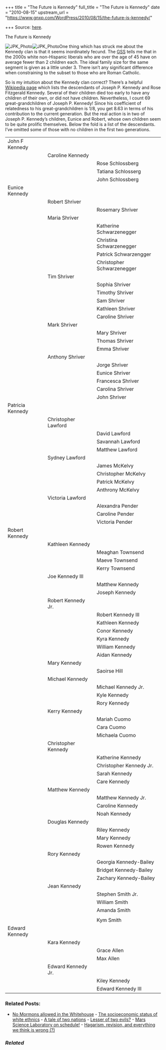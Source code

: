 +++
title = "The Future is Kennedy"
full_title = "The Future is Kennedy"
date = "2010-08-15"
upstream_url = "https://www.gnxp.com/WordPress/2010/08/15/the-future-is-kennedy/"

+++
Source: [here](https://www.gnxp.com/WordPress/2010/08/15/the-future-is-kennedy/).

The Future is Kennedy

![JPK_Photo](https://i0.wp.com/blogs.discovermagazine.com/gnxp/files/2010/08/JPK_Photo.png?resize=250%2C173)![JPK_Photo](https://i0.wp.com/blogs.discovermagazine.com/gnxp/files/2010/08/JPK_Photo.png?resize=250%2C173)One thing which has struck me about the Kennedy clan is that it seems inordinately fecund. The [GSS](http://sda.berkeley.edu/cgi-bin/hsda?harcsda+gss08) tells me that in the 2000s white non-Hispanic liberals who are over the age of 45 have on average fewer than 2 children each. The ideal family size for the same segment is given as a little under 3. There isn’t any significant difference when constraining to the subset to those who are Roman Catholic.

So is my intuition about the Kennedy clan correct? There’s a helpful [Wikipedia page](https://en.wikipedia.org/wiki/List_of_descendants_of_Joseph_P._and_Rose_Fitzgerald_Kennedy) which lists the descendants of Joseph P. Kennedy and Rose Fitzgerald Kennedy. Several of their children died too early to have any children of their own, or did not have children. Nevertheless, I count 69 great-grandchildren of Joseph P. Kennedy! Since his coefficient of relatedness to his great-grandchildren is 1/8, you get 8.63 in terms of his contribution to the current generation. But the real action is in two of Joseph P. Kennedy’s children, Eunice and Robert, whose own children seem to be quite prolific themselves. Below the fold is a list of the descendants. I’ve omitted some of those with no children in the first two generations.

|                  |                     |                            |
|------------------|---------------------|----------------------------|
| John F Kennedy   |                     |                            |
|                  | Caroline Kennedy    |                            |
|                  |                     | Rose Schlossberg           |
|                  |                     | Tatiana Schlosserg         |
|                  |                     | John Schlossberg           |
| Eunice Kennedy   |                     |                            |
|                  | Robert Shriver      |                            |
|                  |                     | Rosemary Shriver           |
|                  | Maria Shriver       |                            |
|                  |                     | Katherine Schwarzenegger   |
|                  |                     | Christina Schwarzenegger   |
|                  |                     | Patrick Schwarzengger      |
|                  |                     | Christopher Schwarzenegger |
|                  | Tim Shriver         |                            |
|                  |                     | Sophia Shriver             |
|                  |                     | Timothy Shriver            |
|                  |                     | Sam Shriver                |
|                  |                     | Kathleen Shriver           |
|                  |                     | Caroline Shriver           |
|                  | Mark Shriver        |                            |
|                  |                     | Mary Shriver               |
|                  |                     | Thomas Shriver             |
|                  |                     | Emma Shriver               |
|                  | Anthony Shriver     |                            |
|                  |                     | Jorge Shriver              |
|                  |                     | Eunice Shriver             |
|                  |                     | Francesca Shriver          |
|                  |                     | Carolina Shriver           |
|                  |                     | John Shriver               |
| Patricia Kennedy |                     |                            |
|                  | Christopher Lawford |                            |
|                  |                     | David Lawford              |
|                  |                     | Savannah Lawford           |
|                  |                     | Matthew Lawford            |
|                  | Sydney Lawford      |                            |
|                  |                     | James McKelvy              |
|                  |                     | Christopher McKelvy        |
|                  |                     | Patrick McKelvy            |
|                  |                     | Anthrony McKelvy           |
|                  | Victoria Lawford    |                            |
|                  |                     | Alexandra Pender           |
|                  |                     | Caroline Pender            |
|                  |                     | Victoria Pender            |
| Robert Kennedy   |                     |                            |
|                  | Kathleen Kennedy    |                            |
|                  |                     | Meaghan Townsend           |
|                  |                     | Maeve Townsend             |
|                  |                     | Kerry Townsend             |
|                  | Joe Kennedy III     |                            |
|                  |                     | Matthew Kennedy            |
|                  |                     | Joseph Kennedy             |
|                  | Robert Kennedy Jr.  |                            |
|                  |                     | Robert Kennedy III         |
|                  |                     | Kathleen Kennedy           |
|                  |                     | Conor Kennedy              |
|                  |                     | Kyra Kennedy               |
|                  |                     | William Kennedy            |
|                  |                     | Aidan Kennedy              |
|                  | Mary Kennedy        |                            |
|                  |                     | Saoirse Hill               |
|                  | Michael Kennedy     |                            |
|                  |                     | Michael Kennedy Jr.        |
|                  |                     | Kyle Kennedy               |
|                  |                     | Rory Kennedy               |
|                  | Kerry Kennedy       |                            |
|                  |                     | Mariah Cuomo               |
|                  |                     | Cara Cuomo                 |
|                  |                     | Michaela Cuomo             |
|                  | Christopher Kennedy |                            |
|                  |                     | Katherine Kennedy          |
|                  |                     | Christopher Kennedy Jr.    |
|                  |                     | Sarah Kennedy              |
|                  |                     | Care Kennedy               |
|                  | Matthew Kennedy     |                            |
|                  |                     | Matthew Kennedy Jr.        |
|                  |                     | Caroline Kennedy           |
|                  |                     | Noah Kennedy               |
|                  | Douglas Kennedy     |                            |
|                  |                     | Riley Kennedy              |
|                  |                     | Mary Kennedy               |
|                  |                     | Rowen Kennedy              |
|                  | Rory Kennedy        |                            |
|                  |                     | Georgia Kennedy-Bailey     |
|                  |                     | Bridget Kennedy-Bailey     |
|                  |                     | Zachary Kennedy-Bailey     |
|                  | Jean Kennedy        |                            |
|                  |                     | Stephen Smith Jr.          |
|                  |                     | William Smith              |
|                  |                     | Amanda Smith               |
|                  |                     |                            |
|                  |                     | Kym Smith                  |
| Edward Kennedy   |                     |                            |
|                  | Kara Kennedy        |                            |
|                  |                     | Grace Allen                |
|                  |                     | Max Allen                  |
|                  | Edward Kennedy Jr.  |                            |
|                  |                     | Kiley Kennedy              |
|                  |                     | Edward Kennedy III         |

### Related Posts:

- [No Mormons allowed in the
  Whitehouse](https://www.gnxp.com/WordPress/2006/07/04/no-mormons-allowed-in-the-whitehouse/) - [The socioeconomic status of white
  ethnics](https://www.gnxp.com/WordPress/2010/08/15/the-socioeconomic-status-of-white-ethnics/) - [A tale of two
  nations](https://www.gnxp.com/WordPress/2009/11/22/a-tale-of-two-nations/) - [Lesser of two
  evils?](https://www.gnxp.com/WordPress/2009/09/05/lesser-of-two-evils/) - [Mars Science Laboratory on
  schedule!](https://www.gnxp.com/WordPress/2008/10/11/mars-science-laboratory-on-schedule/) - [Hagarism, revision, and everything we think is wrong
  (?)](https://www.gnxp.com/WordPress/2009/11/19/hagarism-revision-and-everything-we-think-is-wrong/)

### *Related*

[](https://www.addtoany.com/add_to/facebook?linkurl=https%3A%2F%2Fwww.gnxp.com%2FWordPress%2F2010%2F08%2F15%2Fthe-future-is-kennedy%2F&linkname=The%20Future%20is%20Kennedy "Facebook")[](https://www.addtoany.com/add_to/twitter?linkurl=https%3A%2F%2Fwww.gnxp.com%2FWordPress%2F2010%2F08%2F15%2Fthe-future-is-kennedy%2F&linkname=The%20Future%20is%20Kennedy "Twitter")[](https://www.addtoany.com/add_to/email?linkurl=https%3A%2F%2Fwww.gnxp.com%2FWordPress%2F2010%2F08%2F15%2Fthe-future-is-kennedy%2F&linkname=The%20Future%20is%20Kennedy "Email")[](https://www.addtoany.com/share)
